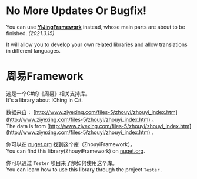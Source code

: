 # No More Updates Or Bugfix!
You can use [__YiJingFramework__](https://github.com/yueyinqiu/YiJingFramework.Core/wiki) instead, whose main parts are about to be finished. *(2021.3.15)*

It will allow you to develop your own related libraries and allow translations in different languages.

# 周易Framework
 
这是一个C#的《周易》相关支持库。  
It's a library about IChing in C#.  

数据来自： [http://www.ziyexing.com/files-5/zhouyi/zhouyi_index.htm](http://www.ziyexing.com/files-5/zhouyi/zhouyi_index.htm) 。  
The data is from  [http://www.ziyexing.com/files-5/zhouyi/zhouyi_index.htm](http://www.ziyexing.com/files-5/zhouyi/zhouyi_index.htm) .  

你可以在 [nuget.org](https://www.nuget.org/) 找到这个库（ZhouyiFramework）。  
You can find this library(ZhouyiFramework) on [nuget.org](https://www.nuget.org/).  

你可以通过 `Tester` 项目来了解如何使用这个库。  
You can learn how to use this library through the project `Tester` .  
